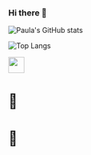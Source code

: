 ### Hi there 👋

![Paula's GitHub stats](https://github-readme-stats.vercel.app/api?username=paula-roesler&show_icons=true&theme=merko)

![Top Langs](https://github-readme-stats.vercel.app/api/top-langs/?username=paula-roesler&layout=compact&show_icons=true&theme=merko)

<img height="32" width="32" src="https://cdn.jsdelivr.net/npm/simple-icons@v4/icons/linkedin.svg" />

# :space_invader:
# :dart:
<!--
**paula-roesler/paula-roesler** is a ✨ _special_ ✨ repository because its `README.md` (this file) appears on your GitHub profile.

Here are some ideas to get you started:

- 🔭 I’m currently working on ...
- 🌱 I’m currently learning ...
- 👯 I’m looking to collaborate on ...
- 🤔 I’m looking for help with ...
- 💬 Ask me about ...
- 📫 How to reach me: ...
- 😄 Pronouns: ...
- ⚡ Fun fact: ...
-->


